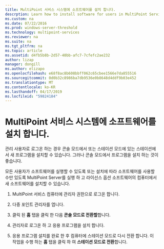 ```yaml
---
title: MultiPoint 서비스 시스템에 소프트웨어를 설치 합니다.
descrption: Learn how to install software for users in MultiPoint Services
ms.custom: na
ms.date: 07/22/2016
ms.prod: windows-server-threshold
ms.technology: multipoint-services
ms.reviewer: na
ms.suite: na
ms.tgt_pltfrm: na
ms.topic: article
ms.assetid: d4fb5b8b-2d57-40bb-afc7-7cfefc2ae232
author: lizap
manager: dongill
ms.author: elizapo
ms.openlocfilehash: e68f8ac8b608bbff062c65cbee1566e7da855516
ms.sourcegitcommit: 0d0b32c8986ba7db9536e0b8648d4ddf9b03e452
ms.translationtype: MT
ms.contentlocale: ko-KR
ms.lasthandoff: 04/17/2019
ms.locfileid: "59824184"
---
```

# <a name="install-software-on-your-multipoint-services-system"></a>MultiPoint 서비스 시스템에 소프트웨어를 설치 합니다.
관리 사용자로 로그온 하는 경우 콘솔 모드에서 또는 스테이션 모드에 있는 스테이션에서 새 프로그램을 설치할 수 있습니다. 그러나 콘솔 모드에서 프로그램을 설치 하는 것이 좋습니다.  
  
모든 사용자가 소프트웨어를 실행할 수 있도록 또는 설치에 따라 소프트웨어를 사용할 수만 있도록 MultiPoint Server를 실행 하 고 라이선스 옵션 소프트웨어의 컴퓨터에서 새 소프트웨어를 설치할 수 있습니다.  
   
1.  MultiPoint 서비스 컴퓨터에 관리자 권한으로 로그온 합니다.  
  
2.  다중 포인트 관리자를 엽니다.  
  
3.  클릭 된 **홈** 탭을 클릭 한 다음 **콘솔 모드로 전환할**합니다.  
  
4.  관리자로 로그온 하 고 응용 프로그램을 설치 합니다.  
  
5.  응용 프로그램 설치를 완료 한 후 컴퓨터에 스테이션 모드로 다시 전환 합니다. 이 작업을 수행 하는 **홈** 탭을 클릭 하 여 **스테이션 모드로 전환**합니다.  